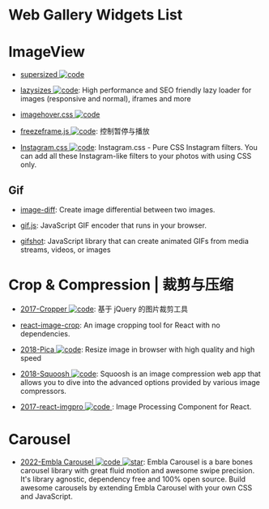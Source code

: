 # Web Gallery Widgets List

# ImageView

- [supersized ![code](https://ng-tech.icu/assets/code.svg)](https://github.com/buildinternet/supersized)

- [lazysizes ![code](https://ng-tech.icu/assets/code.svg)](https://github.com/aFarkas/lazysizes): High performance and SEO friendly lazy loader for images (responsive and normal), iframes and more

- [imagehover.css ![code](https://ng-tech.icu/assets/code.svg)](https://github.com/ciar4n/imagehover.css)

- [freezeframe.js ![code](https://ng-tech.icu/assets/code.svg)](https://github.com/ctrl-freaks/freezeframe.js): 控制暂停与播放

- [Instagram.css ![code](https://ng-tech.icu/assets/code.svg)](https://github.com/picturepan2/instagram.css): Instagram.css - Pure CSS Instagram filters. You can add all these Instagram-like filters to your photos with using CSS only.

## Gif

- [image-diff](https://github.com/uber-archive/image-diff): Create image differential between two images.

- [gif.js](https://github.com/jnordberg/gif.js): JavaScript GIF encoder that runs in your browser.

- [gifshot](https://github.com/yahoo/gifshot): JavaScript library that can create animated GIFs from media streams, videos, or images

# Crop & Compression | 裁剪与压缩

- [2017-Cropper ![code](https://ng-tech.icu/assets/code.svg)](http://fengyuanchen.github.io/cropper/): 基于 jQuery 的图片裁剪工具

- [react-image-crop](https://github.com/DominicTobias/react-image-crop): An image cropping tool for React with no dependencies.

- [2018-Pica ![code](https://ng-tech.icu/assets/code.svg)](http://nodeca.github.io/pica/demo/): Resize image in browser with high quality and high speed

- [2018-Squoosh ![code](https://ng-tech.icu/assets/code.svg)](https://github.com/GoogleChromeLabs/squoosh): Squoosh is an image compression web app that allows you to dive into the advanced options provided by various image compressors.

- [2017-react-imgpro ![code](https://ng-tech.icu/assets/code.svg) ](https://github.com/nitin42/react-imgpro): Image Processing Component for React.

# Carousel

- [2022-Embla Carousel ![code](https://ng-tech.icu/assets/code.svg) ![star](https://img.shields.io/github/stars/davidjerleke/embla-carousel)](https://github.com/davidjerleke/embla-carousel): Embla Carousel is a bare bones carousel library with great fluid motion and awesome swipe precision. It's library agnostic, dependency free and 100% open source. Build awesome carousels by extending Embla Carousel with your own CSS and JavaScript.
